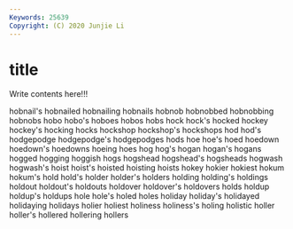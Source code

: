 ```yaml
---
Keywords: 25639
Copyright: (C) 2020 Junjie Li
---
```


# title

Write contents here!!!

hobnail's
hobnailed 
hobnailing 
hobnails 
hobnob 
hobnobbed 
hobnobbing 
hobnobs 
hobo 
hobo's 
hoboes
hobos 
hobs 
hock 
hock's 
hocked 
hockey 
hockey's 
hocking 
hocks 
hockshop
hockshop's 
hockshops 
hod 
hod's 
hodgepodge 
hodgepodge's 
hodgepodges 
hods 
hoe 
hoe's
hoed 
hoedown 
hoedown's 
hoedowns 
hoeing 
hoes 
hog 
hog's 
hogan 
hogan's
hogans 
hogged 
hogging 
hoggish 
hogs 
hogshead 
hogshead's 
hogsheads 
hogwash 
hogwash's
hoist 
hoist's 
hoisted 
hoisting 
hoists 
hokey 
hokier 
hokiest 
hokum 
hokum's
hold 
hold's 
holder 
holder's 
holders 
holding 
holding's 
holdings 
holdout 
holdout's
holdouts 
holdover 
holdover's 
holdovers 
holds 
holdup 
holdup's 
holdups 
hole 
hole's
holed 
holes 
holiday 
holiday's 
holidayed 
holidaying 
holidays 
holier 
holiest 
holiness
holiness's 
holing 
holistic 
holler 
holler's 
hollered 
hollering 
hollers 
